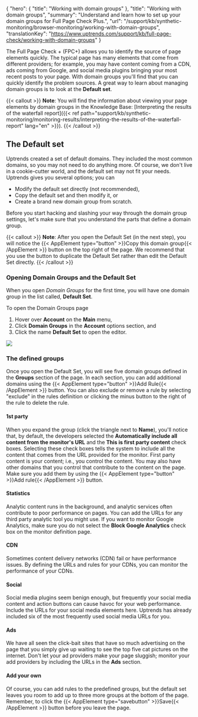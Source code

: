 {
  "hero": {
    "title": "Working with domain groups"
  },
  "title": "Working with domain groups",
  "summary": "Understand and learn how to set up your domain groups for Full Page Check Plus.",
  "url": "/support/kb/synthetic-monitoring/browser-monitoring/working-with-domain-groups",
  "translationKey": "https://www.uptrends.com/support/kb/full-page-check/working-with-domain-groups"
}

The Full Page Check \+ (FPC\+) allows you to identify the source of page elements quickly. The typical page has many elements that come from different providers; for example, you may have content coming from a CDN, ads coming from Google, and social media plugins bringing your most recent posts to your page. With domain groups you'll find that you can quickly identify the problem sources. A great way to learn about managing domain groups is to look at the **Default set**.

{{< callout >}}
**Note**: You will find the information about viewing your page elements by domain groups in the Knowledge Base: [Interpreting the results of the waterfall report]({{< ref path="support/kb/synthetic-monitoring/monitoring-results/interpreting-the-results-of-the-waterfall-report" lang="en" >}}).
{{< /callout >}}

## The Default set

Uptrends created a set of default domains. They included the most common domains, so you may not need to do anything more. Of course, we don't live in a cookie-cutter world, and the default set may not fit your needs. Uptrends gives you several options; you can

-   Modify the default set directly (not recommended),
-   Copy the default set and then modify it, or
-   Create a brand new domain group from scratch.

Before you start hacking and slashing your way through the domain group settings, let's make sure that you understand the parts that define a domain group.

{{< callout >}}
**Note**: After you open the Default Set (in the next step), you will notice the {{< AppElement type="button" >}}Copy this domain group{{< /AppElement >}} button on the top right of the page. We recommend that you use the button to duplicate the Default Set rather than edit the Default Set directly.
{{< /callout >}}

### Opening Domain Groups and the Default Set

When you open *Domain Groups* for the first time, you will have one domain group in the list called, **Default Set**.

To open the Domain Groups page

1.  Hover over **Account** on the **Main** menu,
2.  Click **Domain Groups** in the **Account** options section, and
3.  Click the name **Default Set** to open the editor.

![](/img/content/6cb4c7fd-a9b3-4496-934f-34210abf3009.png)

### The defined groups

Once you open the Default Set, you will see five domain groups defined in the **Groups** section of the page. In each section, you can add additional domains using the {{< AppElement type="button" >}}Add Rule{{< /AppElement >}} button. You can also exclude or remove a rule by selecting "exclude" in the rules definition or clicking the minus button to the right of the rule to delete the rule.

#### 1st party

When you expand the group (click the triangle next to **Name**), you'll notice that, by default, the developers selected the **Automatically include all content from the monitor's URL** and the **This is first party content** check boxes. Selecting these check boxes tells the system to include all the content that comes from the URL provided for the monitor. First party content is your content; i.e., you control the content. You may also have other domains that you control that contribute to the content on the page. Make sure you add them by using the {{< AppElement type="button" >}}Add rule{{< /AppElement >}} button.

#### Statistics

Analytic content runs in the background, and analytic services often contribute to poor performance on pages. You can add the URLs for any third party analytic tool you might use. If you want to monitor Google Analytics, make sure you do not select the **Block Google Analytics** check box on the monitor definition page.

#### CDN

Sometimes content delivery networks (CDN) fail or have performance issues. By defining the URLs and rules for your CDNs, you can monitor the performance of your CDNs.

#### Social

Social media plugins seem benign enough, but frequently your social media content and action buttons can cause havoc for your web performance. Include the URLs for your social media elements here. Uptrends has already included six of the most frequently used social media URLs for you.

#### Ads

We have all seen the click-bait sites that have so much advertising on the page that you simply give up waiting to see the top five cat pictures on the internet. Don't let your ad providers make your page sluggish; monitor your add providers by including the URLs in the **Ads** section.

#### Add your own

Of course, you can add rules to the predefined groups, but the default set leaves you room to add up to three more groups at the bottom of the page. Remember, to click the {{< AppElement type="savebutton" >}}Save{{< /AppElement >}} button before you leave the page.
